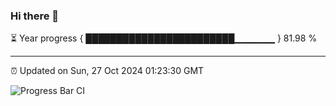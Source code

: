 ### Hi there 👋

⏳ Year progress { ████████████████████████▁▁▁▁▁▁ } 81.98 %

---

⏰ Updated on Sun, 27 Oct 2024 01:23:30 GMT

![Progress Bar CI](https://github.com/liununu/liununu/workflows/Progress%20Bar%20CI/badge.svg)
